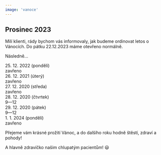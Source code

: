```yaml
---
image: 'vanoce'
---
```


## Prosinec 2023

Milí klienti,
rády bychom vás informovaly, jak budeme ordinovat letos o Vánocích.
Do pátku 22.12.2023 máme otevřeno normálně.

Následně...

<div class="container table">
  <div class="row">
    <div class="col-sm-6">
      <span class="bold text-danger">25. 12. 2022 (pondělí)</span>
    </div>
    <div class="col-sm-3 text-center">
      <span class="bold text-danger">zavřeno</span>
    </div>
  </div>
  <div class="row">
    <div class="col-sm-6">
      <span class="bold text-danger">26. 12. 2021 (úterý)</span>
    </div>
    <div class="col-sm-3 text-center">
      <span class="bold text-danger">zavřeno</span>
    </div>
  </div>
  <div class="row">
    <div class="col-sm-6">
      <span class="bold text-danger">27. 12. 2020 (středa)</span>
    </div>
    <div class="col-sm-3 text-center">
      <span class="bold text-danger">zavřeno</span>
    </div>
  </div>
  <div class="row">
    <div class="col-sm-6">
      <span class="bold">28. 12. 2020 (čtvrtek)</span>
    </div>
    <div class="col-sm-3 text-center">
      <span class="bold">9&mdash;12</span>
    </div>
  </div>
  <div class="row">
    <div class="col-sm-6">
      <span class="bold">29. 12. 2020 (pátek)</span>
    </div>
    <div class="col-sm-3 text-center">
      <span class="bold">9&mdash;12</span>
    </div>
  </div>
  <div class="row">
    <div class="col-sm-6">
      <span class="bold text-danger">1. 1. 2024 (pondělí)</span>
    </div>
    <div class="col-sm-3 text-center">
      <span class="bold text-danger">zavřeno</span>
    </div>
  </div>
</div>

Přejeme vám krásné prožití Vánoc,
a do dalšího roku hodně štěstí, zdraví a pohody!

<span class="fst-italic">A hlavně zdravíčko našim chlupatým pacientům! 😃 </span>
